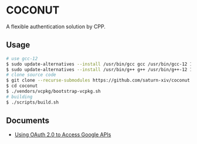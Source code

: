 # COCONUT

A flexible authentication solution by CPP.

## Usage

```bash
# use gcc-12
$ sudo update-alternatives --install /usr/bin/gcc gcc /usr/bin/gcc-12 150
$ sudo update-alternatives --install /usr/bin/g++ g++ /usr/bin/g++-12 150
# clone source code
$ git clone --recurse-submodules https://github.com/saturn-xiv/coconut.git
$ cd coconut
$ ./vendors/vcpkg/bootstrap-vcpkg.sh
# building
$ ./scripts/build.sh
```

## Documents

- [Using OAuth 2.0 to Access Google APIs](https://developers.google.com/identity/protocols/oauth2)
